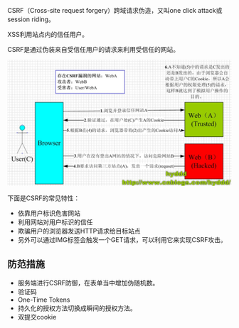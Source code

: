 CSRF（Cross-site request forgery）跨域请求伪造，又叫one click attack或session riding。

XSS利用站点内的信任用户。

CSRF是通过伪装来自受信任用户的请求来利用受信任的网站。

![示意图](csrf.jpg)

下面是CSRF的常见特性：
- 依靠用户标识危害网站
- 利用网站对用户标识的信任
- 欺骗用户的浏览器发送HTTP请求给目标站点
- 另外可以通过IMG标签会触发一个GET请求，可以利用它来实现CSRF攻击。

## 防范措施

- 服务端进行CSRF防御，在表单当中增加伪随机数。
- 验证码
- One-Time Tokens
- 持久化的授权方法切换成瞬间的授权方法。
- 双提交cookie
